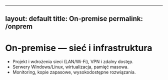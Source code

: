 
---
layout: default
title: On‑premise
permalink: /onprem
---

# On‑premise — sieć i infrastruktura

- Projekt i wdrożenia sieci (LAN/Wi‑Fi), VPN i zdalny dostęp.
- Serwery Windows/Linux, wirtualizacja, pamięć masowa.
- Monitoring, kopie zapasowe, wysokodostępne rozwiązania.
